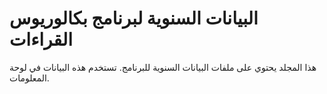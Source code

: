 # البيانات السنوية لبرنامج بكالوريوس القراءات

هذا المجلد يحتوي على ملفات البيانات السنوية للبرنامج. تستخدم هذه البيانات في لوحة المعلومات.
